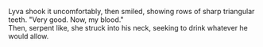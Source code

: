 Lyva shook it uncomfortably, then smiled, showing rows of sharp triangular teeth. "Very good. Now, my blood."       
Then, serpent like, she struck into his neck, seeking to drink whatever he would allow.